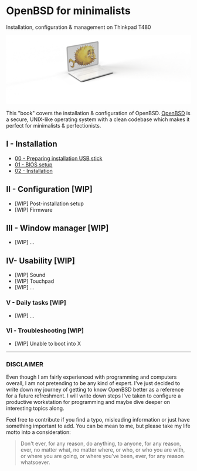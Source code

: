 # OpenBSD for minimalists 

Installation, configuration & management on Thinkpad T480

![](00-readme-bsd.png)

This "book" covers the installation & configuration of OpenBSD.
[OpenBSD](https://www.openbsd.org/) is a secure, UNIX-like operating system with a clean codebase which makes it perfect for minimalists & perfectionists.


## I - Installation

- [00 - Preparing installation USB stick](/00-usb-stick.md)
- [01 - BIOS setup](/01-bios-setup.md)
- [02 - Installation](/02-installation.md)

## II - Configuration [WIP]
 - [WIP] Post-installation setup
 - [WIP] Firmware
## III - Window manager [WIP]
 - [WIP] ...
## IV- Usability [WIP]
 - [WIP] Sound
 - [WIP] Touchpad
 - [WIP] ...
### V - Daily tasks [WIP]
 - [WIP] ...
### Vi - Troubleshooting [WIP]
 - [WIP] Unable to boot into X
 
---

### DISCLAIMER

Even though I am fairly experienced with programming and computers overall, I am not pretending to be any kind of expert.
I've just decided to write down my journey of getting to know OpenBSD better as a reference for a future refreshment.
I will write down steps I've taken to configure a productive workstation for programming and maybe dive deeper on interesting topics along.

Feel free to contribute if you find a typo, misleading information or just have something important to add.
You can be mean to me, but please take my life motto into a consideration:

>  Don't ever, for any reason, do anything, to anyone, for any reason, ever, no matter what, no matter where, or who, or who you are with, or where you are going, or where you've been, ever, for any reason whatsoever.
